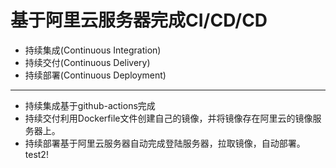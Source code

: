 # 基于阿里云服务器完成CI/CD/CD
- 持续集成(Continuous Integration)
- 持续交付(Continuous Delivery)
- 持续部署(Continuous Deployment)
---
- 持续集成基于github-actions完成
- 持续交付利用Dockerfile文件创建自己的镜像，并将镜像存在阿里云的镜像服务器上。
- 持续部署基于阿里云服务器自动完成登陆服务器，拉取镜像，自动部署。
test2!